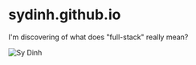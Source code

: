 # sydinh.github.io

I'm discovering of what does "full-stack" really mean?

![Sy Dinh](https://cdn-images-1.medium.com/max/2000/1*1zUrLyvIftWAGx19B2dpUQ.png)
